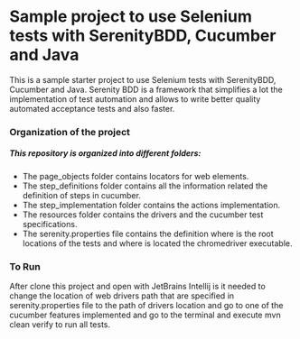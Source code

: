 # Sample project to use Selenium tests with SerenityBDD, Cucumber and Java

This is a sample starter project to use Selenium tests with SerenityBDD, Cucumber and Java. Serenity BDD is a framework that simplifies a lot the implementation of test automation and allows to write better quality automated acceptance tests and also faster.

### Organization of the project

##### This repository is organized into different folders:

* The page_objects folder contains locators for web elements.
* The step_definitions folder contains all the information related the definition of steps in cucumber.
* The step_implementation folder contains the actions implementation.
* The resources folder contains the drivers and the cucumber test specifications.
* The serenity.properties file contains the definition where is the root locations of the tests and where is located the chromedriver executable.


### To Run
After clone this project and open with JetBrains Intellij is it needed to change the location of web drivers path that are specified in serenity.properties file to the path of drivers location and go to one of the cucumber features implemented and go to the terminal and execute mvn clean verify to run all tests.
